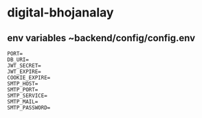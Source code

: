 # digital-bhojanalay

## env variables ~backend/config/config.env
```
PORT=
DB_URI=
JWT_SECRET=
JWT_EXPIRE=
COOKIE_EXPIRE=
SMTP_HOST=
SMTP_PORT=
SMTP_SERVICE=
SMTP_MAIL=
SMTP_PASSWORD=
```